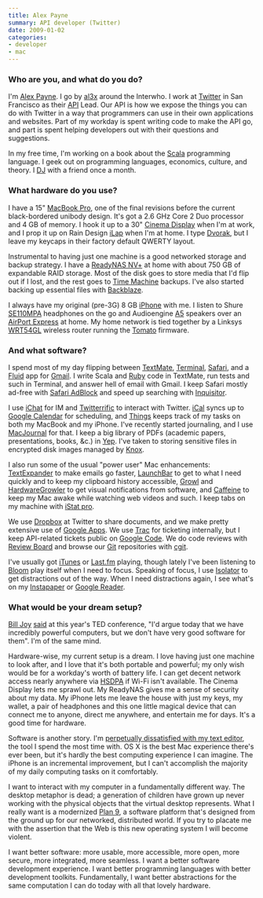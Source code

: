 ```yaml
---
title: Alex Payne
summary: API developer (Twitter)
date: 2009-01-02
categories:
- developer
- mac
---
```


### Who are you, and what do you do?

I'm [Alex Payne](http://al3x.net/ "Alex's website."). I go by [al3x](http://twitter.com/al3x "Alex's Twitter account.") around the Interwho. I work at [Twitter][] in San Francisco as their [API](http://apiwiki.twitter.com/ "The Twitter API Wiki.") Lead. Our API is how we expose the things you can do with Twitter in a way that programmers can use in their own applications and websites. Part of my workday is spent writing code to make the API go, and part is spent helping developers out with their questions and suggestions.

In my free time, I'm working on a book about the [Scala][] programming language. I geek out on programming languages, economics, culture, and theory. I [DJ](http://seriousdjs.net/ "Alex and Craig are serious.") with a friend once a month.

### What hardware do you use?

I have a 15" [MacBook Pro][macbook-pro], one of the final revisions before the current black-bordered unibody design. It's got a 2.6 GHz Core 2 Duo processor and 4 GB of memory. I hook it up to a 30" [Cinema Display][cinema-display] when I'm at work, and I prop it up on Rain Design [iLap][] when I'm at home. I type [Dvorak](http://en.wikipedia.org/wiki/Dvorak_Simplified_Keyboard "The Dvorak keyboard layout."), but I leave my keycaps in their factory default QWERTY layout.

Instrumental to having just one machine is a good networked storage and backup strategy. I have a [ReadyNAS NV+][readynas-nv-plus] at home with about 750 GB of expandable RAID storage. Most of the disk goes to store media that I'd flip out if I lost, and the rest goes to [Time Machine][time-machine] backups. I've also started backing up essential files with [Backblaze][].

I always have my original (pre-3G) 8 GB [iPhone][] with me. I listen to Shure [SE110MPA][] headphones on the go and Audioengine [A5][] speakers over an [AirPort Express][airport-express] at home. My home network is tied together by a Linksys [WRT54GL][] wireless router running the [Tomato][] firmware.

### And what software?

I spend most of my day flipping between [TextMate][], [Terminal][], [Safari][], and a [Fluid][] app for [Gmail][]. I write Scala and [Ruby][] code in TextMate, run tests and such in Terminal, and answer hell of email with Gmail. I keep Safari mostly ad-free with [Safari AdBlock][safari-adblock] and speed up searching with [Inquisitor][].

I use [iChat][] for IM and [Twitterrific][] to interact with Twitter. [iCal][] syncs up to [Google Calendar][google-calendar] for scheduling, and [Things][] keeps track of my tasks on both my MacBook and my iPhone. I've recently started journaling, and I use [MacJournal][] for that. I keep a big library of PDFs (academic papers, presentations, books, &c.) in [Yep][]. I've taken to storing sensitive files in encrypted disk images managed by [Knox][].

I also run some of the usual "power user" Mac enhancements: [TextExpander][] to make emails go faster, [LaunchBar][] to get to what I need quickly and to keep my clipboard history accessible, [Growl][] and [HardwareGrowler][] to get visual notifications from software, and [Caffeine][] to keep my Mac awake while watching web videos and such. I keep tabs on my machine with [iStat pro][istat-pro].

We use [Dropbox][] at Twitter to share documents, and we make pretty extensive use of [Google Apps][g-suite]. We use [Trac][] for ticketing internally, but I keep API-related tickets public on [Google Code](http://code.google.com/p/twitter-api/issues/list "The Twitter API issue list."). We do code reviews with [Review Board][review-board] and browse our [Git][] repositories with [cgit][].

I've usually got [iTunes][] or [Last.fm][] playing, though lately I've been listening to [Bloom][bloom-ios] play itself when I need to focus. Speaking of focus, I use [Isolator][] to get distractions out of the way. When I need distractions again, I see what's on my [Instapaper][] or [Google Reader][google-reader].

### What would be your dream setup?

[Bill Joy](http://en.wikipedia.org/wiki/Bill_Joy "Bill Joy's page on Wikipedia.") [said](http://www.youtube.com/watch?v=LN2shXeJNz8&feature=channel_page "A video of Bill Joy at the TED conference.") at this year's TED conference, "I'd argue today that we have incredibly powerful computers, but we don't have very good software for them". I'm of the same mind.

Hardware-wise, my current setup is a dream. I love having just one machine to look after, and I love that it's both portable and powerful; my only wish would be for a workday's worth of battery life. I can get decent network access nearly anywhere via [HSDPA](http://www.wireless.att.com/businesscenter/broadbandconnect_b2b/?_requestid=42465 "Information on AT&T's HSDPA offerings.") if Wi-Fi isn't available. The Cinema Display lets me sprawl out. My ReadyNAS gives me a sense of security about my data. My iPhone lets me leave the house with just my keys, my wallet, a pair of headphones and this one little magical device that can connect me to anyone, direct me anywhere, and entertain me for days. It's a good time for hardware.

Software is another story. I'm [perpetually dissatisfied with my text editor](http://al3x.net/2008/10/22/on-flight-to-old-text-editors.html "Alex's post on text editors."), the tool I spend the most time with. OS X is the best Mac experience there's ever been, but it's hardly the best computing experience I can imagine. The iPhone is an incremental improvement, but I can't accomplish the majority of my daily computing tasks on it comfortably.

I want to interact with my computer in a fundamentally different way. The desktop metaphor is dead; a generation of children have grown up never working with the physical objects that the virtual desktop represents. What I really want is a modernized [Plan 9][plan-9], a software platform that's designed from the ground up for our networked, distributed world. If you try to placate me with the assertion that the Web is this new operating system I will become violent.

I want better software: more usable, more accessible, more open, more secure, more integrated, more seamless. I want a better software development experience. I want better programming languages with better development toolkits. Fundamentally, I want better abstractions for the same computation I can do today with all that lovely hardware.

[a5]: http://web.archive.org/web/20230106022127/https://www.amazon.com/Audioengine-A5-Powered-Multimedia-Black/dp/B000OABTPQ "Tiny but powerful speakers."
[airport-express]: https://en.wikipedia.org/wiki/AirPort_Express "A small wireless access point."
[backblaze]: http://web.archive.org/web/20230716083556/https://www.backblaze.com/cloud-backup.html "Online backup."
[bloom-ios]: https://generativemusic.com/ "An ambient musician machine/artwork iPhone application."
[caffeine]: https://www.lightheadsw.com/caffeine/ "A Mac menubar application to keep your computer awake."
[cgit]: https://github.com/kevclark/cgit "A Git repository viewer."
[cinema-display]: https://en.wikipedia.org/wiki/Apple_Cinema_Display "An LCD display."
[dropbox]: https://www.dropbox.com/ "Online syncing and storage."
[fluid]: https://fluidapp.com/ "A WebKit-based application for creating Site Specific Browsers."
[g-suite]: https://workspace.google.com/ "A hosted solution for email, calendaring and more."
[git]: https://git-scm.com/ "A version control system."
[gmail]: https://en.wikipedia.org/wiki/Gmail "Web-based email."
[google-calendar]: https://en.wikipedia.org/wiki/Google_Calendar "A web-based calendar client."
[google-reader]: https://en.wikipedia.org/wiki/Google_Reader "A web-based feed reader."
[growl]: https://growl.github.io/growl/ "A notification system for Mac OS X."
[hardwaregrowler]: https://growl.github.io/growl/documentation/hardwaregrowler.php "A Growl-based utility for notifying you when devices are connected/disconnected."
[ical]: https://en.wikipedia.org/wiki/Calendar_(Apple) "The calendar software included with macOS."
[ichat]: https://en.wikipedia.org/wiki/IChat "An AIM/Jabber client included with Mac OS X."
[ilap]: https://www.raindesigninc.com/ilap.html "Laptop stand."
[inquisitor]: http://web.archive.org/web/20201204011006/http://inquisitorx.com/ "Learning search engine helper."
[instapaper]: http://web.archive.org/web/20221226091924/https://www.instapaper.com/ "A web tool for saving pages to read later."
[iphone]: https://en.wikipedia.org/wiki/IPhone_(1st_generation) "A smartphone."
[isolator]: https://www.willmore.eu/software/isolator/ "A Mac application designed to help you focus on a single task."
[istat-pro]: https://www.macupdate.com/app/mac/25230/istat-menus "A Mac application for monitoring your CPU, memory, disks and so on."
[itunes]: https://www.apple.com/itunes/ "A jukebox application and online store."
[knox]: https://www.macupdate.com/discontinued-apps "A Mac application for creating and easily mounting secure disk images."
[last.fm]: https://www.last.fm/ "An online radio/tool for tracking your listening habits."
[launchbar]: https://www.obdev.at/products/launchbar/index.html "An application launcher and data manager for the Mac."
[macbook-pro]: https://www.apple.com/macbook-pro/ "A laptop."
[macjournal]: http://web.archive.org/web/20181128172048/http://marinersoftware.com/products/macjournal/ "A life journal application for the Mac."
[plan-9]: https://en.wikipedia.org/wiki/Plan_9_from_Bell_Labs "A distributed operating system."
[readynas-nv-plus]: https://www.pcmag.com/archive/netgear-readynas-nv-plus-217898 "A network backup/storage solution."
[review-board]: https://www.reviewboard.org/ "A web-based code review system."
[ruby]: https://www.ruby-lang.org/en/ "An interpreted scripting language."
[safari-adblock]: http://web.archive.org/web/20230709121059/http://burgersoftware.com/en/safariadblock "Just like the name says."
[safari]: https://www.apple.com/safari/ "A fast web browser."
[scala]: https://www.scala-lang.org/ "A compiled programming language."
[se110mpa]: http://web.archive.org/web/20120102031804/http://store.shure.com:80/store/shure/en_US/DisplayProductDetailsPage/productID.106610400 "Sound-isolating headphones."
[terminal]: https://en.wikipedia.org/wiki/Terminal_(OS_X) "A console application included with Mac OS X."
[textexpander]: https://textexpander.com/ "A Mac app for adding custom abbreviations for often-used text."
[textmate]: https://macromates.com/ "A text editor for the Mac."
[things]: https://culturedcode.com/things/ "A task management application for the Mac."
[time-machine]: https://en.wikipedia.org/wiki/Time_Machine_(Mac_OS) "Backup software for the masses, included with Mac OS X 10.5."
[tomato]: http://polarcloud.com/tomato/ "Replacement firmware for the Linksys WRT54GL."
[trac]: https://trac.edgewall.org/ "An issue tracker and wiki package for software development."
[twitter]: http://web.archive.org/web/20230525035323/https://twitter.com/ "An online micro-blogging platform."
[twitterrific]: https://twitterrific.com/beyond "A Twitter client for the Mac."
[wrt54gl]: http://web.archive.org/web/20230419151946/https://www.amazon.com/Linksys-WRT54GL-Wireless-G-Broadband-Router/dp/B000BTL0OA "A Linux-based Wireless Broadband router."
[yep]: http://ironicsoftware.com/yep/ "A Mac application for storing your PDF documents."
